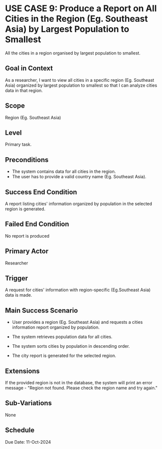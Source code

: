 # USE CASE 9: Produce a Report on All Cities in the Region (Eg. Southeast Asia) by Largest Population to Smallest

All the cities in a region organised by largest population to smallest.

## Goal in Context

As a researcher, I want to view all cities in a specific region (Eg. Southeast Asia) organized by largest population to
smallest so that I can analyze cities data in that region.

## Scope

Region (Eg. Southeast Asia)

## Level

Primary task.

## Preconditions

- The system contains data for all cities in the region.
- The user has to provide a valid country name (Eg. Southeast Asia).

## Success End Condition

A report listing cities' information organized by population in the selected region is generated.

## Failed End Condition

No report is produced

## Primary Actor

Researcher

## Trigger

A request for cities' information with region-specific (Eg.Southeast Asia) data is made.

## Main Success Scenario

- User provides a region (Eg. Southeast Asia) and requests a cities information report organized by population.

- The system retrieves population data for all cities.

- The system sorts cities by population in descending order.

- The city report is generated for the selected region.

## Extensions

If the provided region is not in the database, the system will print an error message - "Region not found. Please check the region name and try again."

## Sub-Variations

None

## Schedule

Due Date: 11-Oct-2024
